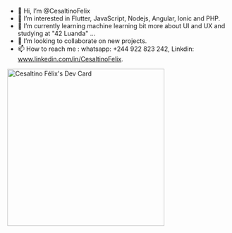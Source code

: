 - 👋 Hi, I’m @CesaltinoFelix
- 👀 I’m interested in Flutter, JavaScript, Nodejs, Angular, Ionic and PHP.  
- 🌱 I’m currently learning machine learning bit more about UI and UX and studying at "42 Luanda" ...
- 💞️ I’m looking to collaborate on new projects.
- 📫 How to reach me : whatsapp: +244 922 823 242, Linkdin: www.linkedin.com/in/CesaltinoFelix.

<!---
CesaltinoFelix/CesaltinoFelix is a ✨ special ✨ repository because its `README.md` (this file) appears on your GitHub profile.
You can click the Preview link to take a look at your changes.
--->
<a href="https://github.com/CesaltinoFelix/"><img src="https://api.daily.dev/devcards/v2/HvIBPQiDtYZy5cVWskuzt.png?r=dnd" width="356" alt="Cesaltino Félix's Dev Card"/></a>
